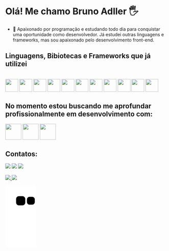 # Olá! Me chamo Bruno Adller 🖐️

- 🔭 Apaixonado por programação e estudando todo dia para conquistar uma oportunidade como desenvolvedor. Já estudei outras linguagens e frameworks, mas sou apaixonado pelo desenvolvimento front-end.

## Linguagens, Bibiotecas e Frameworks que já utilizei 
<div style="display: inline_block"><br>
  <img src="https://cdn.jsdelivr.net/gh/devicons/devicon/icons/javascript/javascript-plain.svg" width="40" height = "40" />
  <img src="https://cdn.jsdelivr.net/gh/devicons/devicon/icons/react/react-original.svg" width="40" height = "40"/>
  <img src="https://cdn.jsdelivr.net/gh/devicons/devicon/icons/html5/html5-original-wordmark.svg" width="40" height = "40"/>
  <img src="https://cdn.jsdelivr.net/gh/devicons/devicon/icons/css3/css3-original-wordmark.svg" height="40"
       width="40"/>
  <img src="https://cdn.jsdelivr.net/gh/devicons/devicon/icons/php/php-original.svg" height="40"
       width="40"/>
   <img src="https://cdn.jsdelivr.net/gh/devicons/devicon/icons/mysql/mysql-original.svg" height="40"
 width="40"/>
  <img src="https://cdn.jsdelivr.net/gh/devicons/devicon/icons/python/python-original.svg" height="40"
 width="40"/>  
  <img src="https://cdn.jsdelivr.net/gh/devicons/devicon/icons/c/c-original.svg" height="40"
 width="40" />  
   
  <img src="https://cdn.jsdelivr.net/gh/devicons/devicon/icons/java/java-original.svg" width="40" height="40" />

  <img src="https://cdn.jsdelivr.net/gh/devicons/devicon/icons/spring/spring-original.svg" width="40" height="40"/>
  <img src="https://cdn.jsdelivr.net/gh/devicons/devicon/icons/mongodb/mongodb-original-wordmark.svg" width="40" height="40"/>
</div>
  

## No momento estou buscando me aprofundar profissionalmente em desenvolvimento com:
<div>
 
  <img src="https://cdn.jsdelivr.net/gh/devicons/devicon/icons/typescript/typescript-original.svg" width="50" height = "50" />
  <img src="https://cdn.jsdelivr.net/gh/devicons/devicon/icons/react/react-original.svg" width="50" height = "50"/>
  <img src="https://cdn.jsdelivr.net/gh/devicons/devicon/icons/tailwindcss/tailwindcss-original-wordmark.svg" width="50" height = "50"/>          
           
</div>

## Contatos:

<div>
<a href="https://instagram.com/pig_adller" target="_blank"><img src="https://img.shields.io/badge/-Instagram-%23E4405F?style=for-the-badge&logo=instagram&logoColor=white" target="_blank"></a>
<a href = "mailto:adller676@gmail.com"><img src="https://img.shields.io/badge/Gmail-D14836?style=for-the-badge&logo=gmail&logoColor=white" target="_blank"></a>
<a href="https://www.linkedin.com/in/bruno-adller-1b72091a5/" target="_blank"><img src="https://img.shields.io/badge/-LinkedIn-%230077B5?style=for-the-badge&logo=linkedin&logoColor=white" target="_blank"></a>   
</div>

<br/>
<div>
<a href="https://github.com/brunoadller">
<img height="180em" src="https://github-readme-stats.vercel.app/api/top-langs/?username=brunoadller&layout=compact&langs_count=7&theme=dracula"/>
<img height="180em" src="https://github-readme-stats.vercel.app/api?username=brunoadller&show_icons=true&theme=dracula&include_all_commits=true&count_private=true"/>
</div>
 
 ![snake gif](https://github.com/brunoadller/brunoadller/blob/output/github-contribution-grid-snake.svg)
